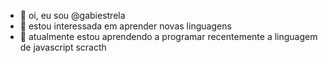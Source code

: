 - 👋 oi, eu sou @gabiestrela
- 👀 estou interessada em aprender novas linguagens
- 🌱 atualmente estou aprendendo a programar recentemente a linguagem de javascript scracth

<!---
gabiestrela/gabiestrela is a ✨ special ✨ repository because its `README.md` (this file) appears on your GitHub profile.
You can click the Preview link to take a look at your changes.
--->
